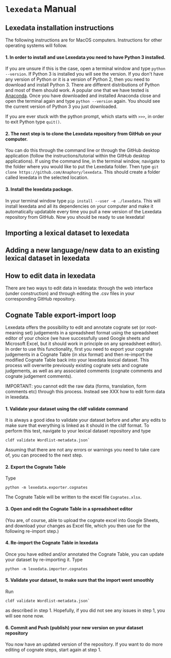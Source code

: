 # `lexedata` Manual

## Lexedata installation instructions

The following instructions are for MacOS computers. Instructions for other operating systems will follow.

#### 1. In order to install and use Lexedata you need to have Python 3 installed.

If you are unsure if this is the case, open a terminal window and type `python
--version`. If Python 3 is installed you will see the version. If you don't have
any version of Python or it is a version of Python 2, then you need to download
and install Python 3. There are different distributions of Python and most of
them should work. A popular one that we have tested is
[Anaconda](https://www.anaconda.com/products/individual). Once you have
downloaded and installed Anaconda close and open the terminal again and type
`python --version` again. You should see the current version of Python 3 you
just downloaded.

If you are ever stuck with the python prompt, which starts with `>>>`, in
order to exit Python type `quit()`.

#### 2. The next step is to clone the Lexedata repository from GitHub on your computer.
You can do this through the command line or through the GitHub desktop
application (follow the instructions/tutorial within the GitHub desktop
applications). If using the command line, in the terminal window, navigate to
the folder where you would like to put the Lexedata folder. Then type `git clone
https://github.com/Anaphory/lexedata`. This should create a folder called
lexedata in the selected location.

#### 3. Install the lexedata package.
In your terminal window type `pip install --user -e ./lexedata`. This will
install lexedata and all its dependencies on your computer and make it
automatically updatable every time you pull a new version of the Lexedata
repository from GitHub. Now you should be ready to use lexedata!

## Importing a lexical dataset to lexedata

## Adding a new language/new data to an existing lexical dataset in lexedata

## How to edit data in lexedata

There are two ways to edit data in lexedata: through the web interface (under
construction) and through editing the .csv files in your corresponding GitHub
repository.

## Cognate Table export-import loop

Lexedata offers the possibility to edit and annotate cognate set (or
root-meaning set) judgements in a spreadsheet format using the spreadsheet
editor of your choice (we have successfully used Google sheets and Microsoft
Excel, but it should work in principle on any spreadsheet editor). In order to
use this functionality, first you need to export your cognate judgements in a
Cognate Table (in xlsx format) and then re-import the modified Cognate Table
back into your lexedata lexical dataset. This process will overwrite previously
existing cognate sets and cognate judgements, as well as any associated comments
(cognate comments and cognate judgement comments).

IMPORTANT: you cannot edit the raw data (forms, translation, form comments etc)
through this process. Instead see XXX how to edit form data in lexedata.

#### 1. Validate your dataset using the cldf validate command
It is always a good idea to validate your dataset before and after any edits to make sure that everything is linked as it should in the cldf format.
To perform this test, navigate to your lexical dataset repository and type
```
cldf validate Wordlist-metadata.json`
```
Assuming that there are not any errors or warnings you need to take care of, you can proceed to the next step.

#### 2. Export the Cognate Table
Type 
```
python -m lexedata.exporter.cognates
```
The Cognate Table will be written to the excel file `Cognates.xlsx`.

#### 3. Open and edit the Cognate Table in a spreadsheet editor
(You are, of course, able to upload the cognate excel into Google Sheets, and
download your changes as Excel file, which you then use for the following
re-import step.)

#### 4. Re-import the Cognate Table in lexedata
Once you have edited and/or annotated the Cognate Table, you can update your dataset by re-importing it. Type
```
python -m lexedata.importer.cognates
```

#### 5. Validate your dataset, to make sure that the import went smoothly
Run
```
cldf validate Wordlist-metadata.json`
```
as described in step 1. Hopefully, if you did not see any issues in step 1, you will see none now.

#### 6. Commit and Push (publish) your new version on your dataset repository
You now have an updated version of the repository. If you want to do more
editing of cognate steps, start again at step 1.

